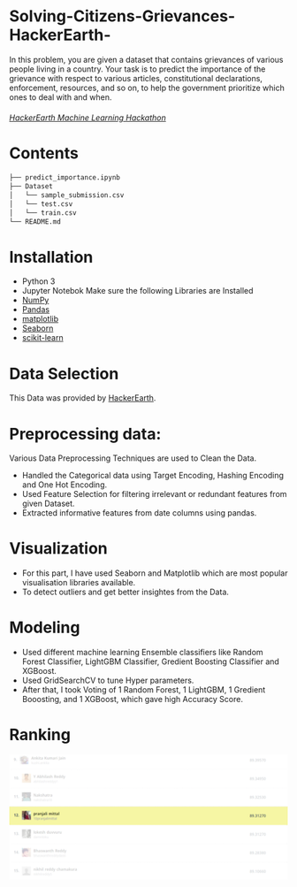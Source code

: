 # Solving-Citizens-Grievances-HackerEarth-
In this problem, you are given a dataset that contains grievances of various people living in a country. Your task is to predict the importance of the grievance with respect to various articles, constitutional declarations, enforcement, resources, and so on, to help the government prioritize which ones to deal with and when.

###### [HackerEarth Machine Learning Hackathon](https://www.hackerearth.com/challenges/competitive/hackerearth-machine-learning-challenge-predict-grievance-importance/)

# Contents
```
├── predict_importance.ipynb
├── Dataset
│   └── sample_submission.csv
│   └── test.csv
│   └── train.csv
└── README.md
```
# Installation
- Python 3
- Jupyter Notebok
Make sure the following Libraries are Installed
- [NumPy](http://www.numpy.org/)
- [Pandas](http://pandas.pydata.org)
- [matplotlib](http://matplotlib.org/)
- [Seaborn](https://seaborn.pydata.org/)
- [scikit-learn](http://scikit-learn.org/stable)

# Data Selection
This Data was provided by [HackerEarth](https://www.hackerearth.com/challenges/competitive/hackerearth-machine-learning-challenge-predict-grievance-importance/).

# Preprocessing data:
Various Data Preprocessing Techniques are used to Clean the Data.
- Handled the Categorical data using Target Encoding, Hashing Encoding and One Hot Encoding.
- Used Feature Selection for filtering irrelevant or redundant features from given Dataset.
- Extracted informative features from date columns using pandas.
# Visualization
- For this part, I have used Seaborn and Matplotlib which are most popular visualisation libraries available.
- To detect outliers and get better insightes from the Data.

# Modeling 
- Used different machine learning Ensemble classifiers like Random Forest Classifier, LightGBM Classifier, Gredient Boosting Classifier and XGBoost.
- Used GridSearchCV to tune Hyper parameters.
- After that, I took Voting of 1 Random Forest, 1 LightGBM, 1 Gredient Booosting, and 1 XGBoost, which gave high Accuracy Score.

# Ranking 
![alt text](https://github.com/pranjali2020/Solving-Citizens-Grievances-HackerEarth-/blob/scgh/HackerEarthScore.png)

